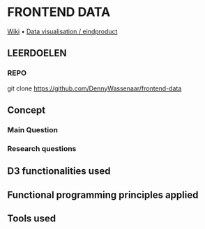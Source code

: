 # FRONTEND DATA


[Wiki]() • [Data visualisation / eindproduct](https://dennywassenaar.nl/front-end-data/)





## LEERDOELEN




### REPO


git clone https://github.com/DennyWassenaar/frontend-data


## Concept



### Main Question


### Research questions




## D3 functionalities used



## Functional programming principles applied


## Tools used
